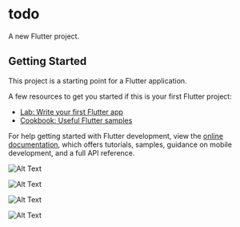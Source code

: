 # todo

A new Flutter project.

## Getting Started

This project is a starting point for a Flutter application.

A few resources to get you started if this is your first Flutter project:

- [Lab: Write your first Flutter app](https://docs.flutter.dev/get-started/codelab)
- [Cookbook: Useful Flutter samples](https://docs.flutter.dev/cookbook)

For help getting started with Flutter development, view the
[online documentation](https://docs.flutter.dev/), which offers tutorials,
samples, guidance on mobile development, and a full API reference.


![Alt Text](https://github.com/Eternal-Monarch/Todolist/blob/master/to%20dlo%20list%20.png)



![Alt Text](https://github.com/Eternal-Monarch/Todolist/blob/master/add%20the%20task%20.png)

![Alt Text](https://github.com/Eternal-Monarch/Todolist/blob/master/add%20the%20task.png)

![Alt Text](https://github.com/Eternal-Monarch/Todolist/blob/master/delete%20the%20task%20.png)







